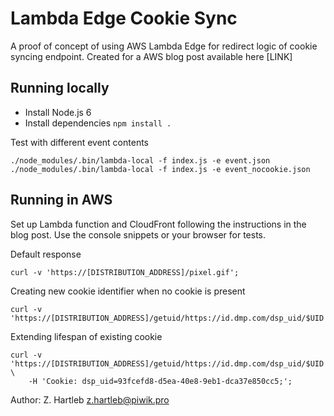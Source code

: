 # Lambda Edge Cookie Sync

A proof of concept of using AWS Lambda Edge for redirect logic of cookie syncing endpoint.
Created for a AWS blog post available here [LINK]

## Running locally

* Install Node.js 6
* Install dependencies `npm install .`

Test with different event contents

    ./node_modules/.bin/lambda-local -f index.js -e event.json
    ./node_modules/.bin/lambda-local -f index.js -e event_nocookie.json

## Running in AWS

Set up Lambda function and CloudFront following the instructions in the blog post.
Use the console snippets or your browser for tests.

Default response

    curl -v 'https://[DISTRIBUTION_ADDRESS]/pixel.gif';

Creating new cookie identifier when no cookie is present

    curl -v 'https://[DISTRIBUTION_ADDRESS]/getuid/https://id.dmp.com/dsp_uid/$UID';


Extending lifespan of existing cookie

    curl -v 'https://[DISTRIBUTION_ADDRESS]/getuid/https://id.dmp.com/dsp_uid/$UID' \
        -H 'Cookie: dsp_uid=93fcefd8-d5ea-40e8-9eb1-dca37e850cc5;';

Author: Z. Hartleb z.hartleb@piwik.pro